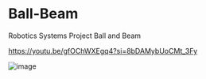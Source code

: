 # Ball-Beam
Robotics Systems Project Ball and Beam

https://youtu.be/gfOChWXEgq4?si=8bDAMybUoCMt_3Fy


![image](https://github.com/user-attachments/assets/809b4c21-f9b5-4150-92bf-e24fed159246)

